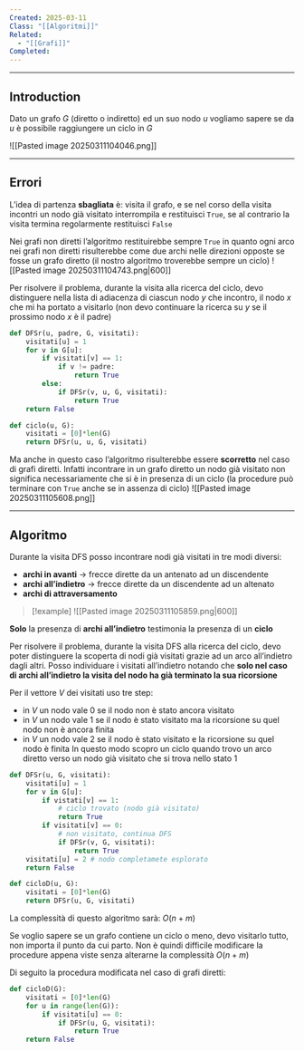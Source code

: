 ```yaml
---
Created: 2025-03-11
Class: "[[Algoritmi]]"
Related:
  - "[[Grafi]]"
Completed:
---
```

---
## Introduction
Dato un grafo $G$ (diretto o indiretto) ed un suo nodo $u$ vogliamo sapere se da $u$ è possibile raggiungere un ciclo in $G$

![[Pasted image 20250311104046.png]]

---
## Errori
L’idea di partenza **sbagliata** è: visita il grafo, e se nel corso della visita incontri un nodo già visitato interrompila e restituisci `True`, se al contrario la visita termina regolarmente restituisci `False`

Nei grafi non diretti l’algoritmo restituirebbe sempre `True` in quanto ogni arco nei grafi non diretti risulterebbe come due archi nelle direzioni opposte se fosse un grafo diretto (il nostro algoritmo troverebbe sempre un ciclo)
![[Pasted image 20250311104743.png|600]]

Per risolvere il problema, durante la visita alla ricerca del ciclo, devo distinguere nella lista di adiacenza di ciascun nodo $y$ che incontro, il nodo $x$ che mi ha portato a visitarlo (non devo continuare la ricerca su $y$ se il prossimo nodo $x$ è il padre)

```python
def DFSr(u, padre, G, visitati):
	visitati[u] = 1
	for v in G[u]:
		if visitati[v] == 1:
			if v != padre:
				return True
		else:
			if DFSr(v, u, G, visitati):
				return True
	return False

def ciclo(u, G):
	visitati = [0]*len(G)
	return DFSr(u, u, G, visitati)
```

Ma anche in questo caso l’algoritmo risulterebbe essere **scorretto** nel caso di grafi diretti. Infatti incontrare in un grafo diretto un nodo già visitato non significa necessariamente che si è in presenza di un ciclo (la procedure può terminare con `True` anche se in assenza di ciclo)
![[Pasted image 20250311105608.png]]

---
## Algoritmo
Durante la visita DFS posso incontrare nodi già visitati in tre modi diversi:
- **archi in avanti** → frecce dirette da un antenato ad un discendente
- **archi all’indietro** → frecce dirette da un discendente ad un altenato
- **archi di attraversamento**

>[!example]
>![[Pasted image 20250311105859.png|600]]

**Solo** la presenza di **archi all’indietro** testimonia la presenza di un **ciclo**

Per risolvere il problema, durante la visita DFS alla ricerca del ciclo, devo poter distinguere la scoperta di nodi già visitati grazie ad un arco all’indietro dagli altri.
Posso individuare i visitati all’indietro notando che **solo nel caso di archi all’indietro la visita del nodo ha già terminato la sua ricorsione**

Per il vettore $V$ dei visitati uso tre step:
- in $V$ un nodo vale $0$ se il nodo non è stato ancora visitato
- in $V$ un nodo vale $1$ se il nodo è stato visitato ma la ricorsione su quel nodo non è ancora finita
- in $V$ un nodo vale $2$ se il nodo è stato visitato e la ricorsione su quel nodo è finita
In questo modo scopro un ciclo quando trovo un arco diretto verso un nodo già visitato che si trova nello stato $1$

```python
def DFSr(u, G, visitati):
	visitati[u] = 1
	for v in G[u]:
		if vistati[v] == 1:
			# ciclo trovato (nodo già visitato)
			return True
		if visitati[v] == 0:
			# non visitato, continua DFS
			if DFSr(v, G, visitati):
				return True
	visitati[u] = 2 # nodo completamete esplorato
	return False

def cicloD(u, G):
	visitati = [0]*len(G)
	return DFSr(u, G, visitati)
```
La complessità di questo algoritmo sarà: $O(n+m)$

Se voglio sapere se un grafo contiene un ciclo o meno, devo visitarlo tutto, non importa il punto da cui parto. Non è quindi difficile modificare la procedure appena viste senza alterarne la complessità $O(n+m)$

Di seguito la procedura modificata nel caso di grafi diretti:
```python
def cicloD(G):
	visitati = [0]*len(G)
	for u in range(len(G)):
		if visitati[u] == 0:
			if DFSr(u, G, visitati):
				return True
	return False
```
